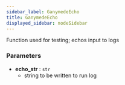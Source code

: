 ```yaml
---
sidebar_label: GanymedeEcho
title: GanymedeEcho
displayed_sidebar: nodeSidebar
---
```


Function used for testing; echos input to logs


### Parameters
- **echo_str** : `str`
  - string to be written to run log